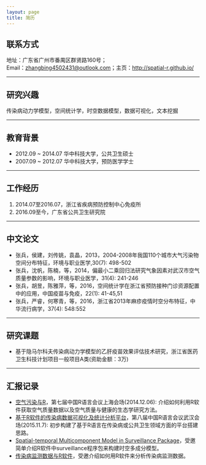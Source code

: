 ```yaml
---
layout: page
title: 简历
---
```


## 联系方式

地址：广东省广州市番禺区群贤路160号；  
Email：zhangbing4502431@outlook.com；主页：<http://spatial-r.github.io/>

------------------------------------------------------

## 研究兴趣
  
传染病动力学模型，空间统计学，时空数据模型，数据可视化，文本挖掘

---------------------------------------------------------

## 教育背景

- 2012.09 ~ 2014.07 华中科技大学，公共卫生硕士  
- 2007.09 ~ 2012.07 华中科技大学，预防医学学士  

-------------------------------------------------------

## 工作经历
  
1. 2014.07至2016.07，浙江省疾病预防控制中心免疫所
2. 2016.09至今，广东省公共卫生研究院

------------------------------------------------------------------

## 中文论文

- 张兵，侯建，刘传姚，袁晶，2013，2004-2008年我国110个城市大气污染物空间分布特征，环境与职业医学,30(7): 498-502
- 张兵，沈帆，陈楠，等，2014，偏最小二乘回归法研究气象因素对武汉市空气质量参数的影响，环境与职业医学，31(4): 241-246
- 张兵，胡昱，陈雅萍，等，2016，空间统计学在浙江省预防接种门诊资源配置中的应用，中国疫苗与免疫，22(1): 41-45,51
- 张兵，严睿，何寒青，等，2016，浙江省2013年麻疹疫情时空分布特征，中华流行病学，37(4): 548:552

----------------------------------------------------------

## 研究课题

-  基于隐马尔科夫传染病动力学模型的乙肝疫苗效果评估技术研究，浙江省医药卫生科技计划项目一般项目A类(资助金额：3万)

----------------------------------------------------------

## 汇报记录

- [空气污染与R](https://github.com/Spatial-R/Air-pollution-and-R/blob/master/Air%20pollution.pdf)，第七届中国R语言会议上海会场(2014.12.06): 介绍如何利用R软件获取空气质量数据以及空气质量与健康的生态学研究方法。
- [基于R软件的传染病数据可视化及统计分析平台](https://github.com/Spatial-R/spatial-r.github.io/raw/master/Resource/InfectiousDiseasePlatform.pdf)，第八届中国R语言会议武汉会场(2015.11.7): 初步构建了基于R语言在传染病或公共卫生领域方面的平台搭建思路。
- [Spatial-temporal Multicomponent Model in Surveillance Package](https://github.com/Spatial-R/spatial-r.github.io/raw/master/Resource/Spatial-temporal%20Model%20IN%20r.pdf)，受邀简单介绍R软件中surveillance程序包来构建时空多成分模型。
- [传染病监测数据与R软件](https://github.com/Spatial-R/spatial-r.github.io/raw/master/Resource/Zhejiang-infectious.pdf)，受邀介绍如何用R软件来分析传染病监测数据。